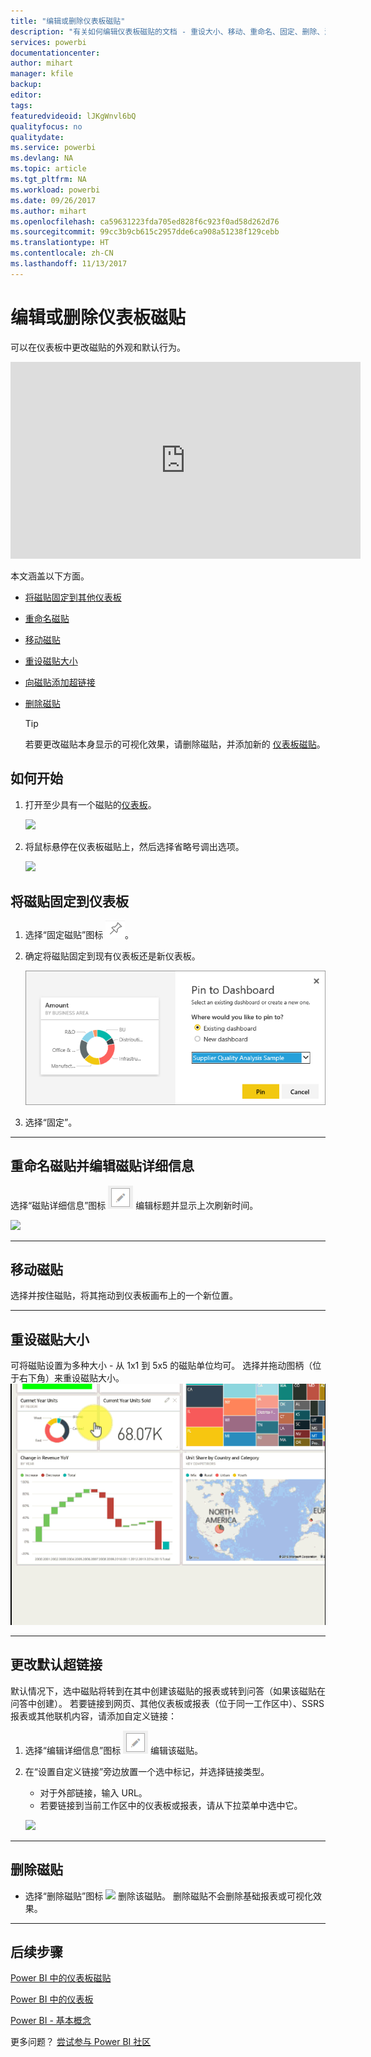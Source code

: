 ```yaml
---
title: "编辑或删除仪表板磁贴"
description: "有关如何编辑仪表板磁贴的文档 - 重设大小、移动、重命名、固定、删除、添加超链接。"
services: powerbi
documentationcenter: 
author: mihart
manager: kfile
backup: 
editor: 
tags: 
featuredvideoid: lJKgWnvl6bQ
qualityfocus: no
qualitydate: 
ms.service: powerbi
ms.devlang: NA
ms.topic: article
ms.tgt_pltfrm: NA
ms.workload: powerbi
ms.date: 09/26/2017
ms.author: mihart
ms.openlocfilehash: ca59631223fda705ed828f6c923f0ad58d262d76
ms.sourcegitcommit: 99cc3b9cb615c2957dde6ca908a51238f129cebb
ms.translationtype: HT
ms.contentlocale: zh-CN
ms.lasthandoff: 11/13/2017
---
```

# <a name="edit-or-remove-a-dashboard-tile"></a>编辑或删除仪表板磁贴
可以在仪表板中更改磁贴的外观和默认行为。

<iframe width="560" height="315" src="https://www.youtube.com/embed/lJKgWnvl6bQ" frameborder="0" allowfullscreen></iframe>

本文涵盖以下方面。

* [将磁贴固定到其他仪表板](#different)
* [重命名磁贴](#rename)
* [移动磁贴](#move)
* [重设磁贴大小](#resize)
* [向磁贴添加超链接](#hyperlink)
* [删除磁贴](#delete)
  
  > [!TIP]
  > 若要更改磁贴本身显示的可视化效果，请删除磁贴，并添加新的 [仪表板磁贴](service-dashboard-tiles.md)。
  > 
  > 

## <a name="how-to-begin"></a>如何开始
1. 打开至少具有一个磁贴的[仪表板](service-dashboards.md)。 
   
   ![](media/service-dashboard-edit-tile/power-bi-tile.png)
2. 将鼠标悬停在仪表板磁贴上，然后选择省略号调出选项。
   
   ![](media/service-dashboard-edit-tile/power-bi-tile-menu-new.png)

<a name="different"></a>

## <a name="pin-the-tile-to-a-dashboard"></a>将磁贴固定到仪表板
1. 选择“固定磁贴”图标 ![](media/service-dashboard-edit-tile/pinnooutline.png)。
2. 确定将磁贴固定到现有仪表板还是新仪表板。 
   
   ![](media/service-dashboard-edit-tile/pbi_pintoanotherdash.png)
3. 选择“固定”。

- - -
<a name="rename"></a>

## <a name="rename-the-tile-and-edit-tile-details"></a>重命名磁贴并编辑磁贴详细信息
选择“磁贴详细信息”图标 ![](media/service-dashboard-edit-tile/pbi_nancy_pencilicon.png) 编辑标题并显示上次刷新时间。

![](media/service-dashboard-edit-tile/power-bi-tile-details.png)

- - -
<a name="move"></a>

## <a name="move-the-tile"></a>移动磁贴
选择并按住磁贴，将其拖动到仪表板画布上的一个新位置。

- - -
<a name="resize"></a>

## <a name="resize-the-tile"></a>重设磁贴大小
可将磁贴设置为多种大小 - 从 1x1 到 5x5 的磁贴单位均可。 选择并拖动图柄（位于右下角）来重设磁贴大小。
    ![](media/service-dashboard-edit-tile/pbigif_resizetile4.gif)

- - -
<a name="hyperlink"></a>

## <a name="change-the-default-hyperlink"></a>更改默认超链接
默认情况下，选中磁贴将转到在其中创建该磁贴的报表或转到问答（如果该磁贴在问答中创建）。 若要链接到网页、其他仪表板或报表（位于同一工作区中）、SSRS 报表或其他联机内容，请添加自定义链接：

1. 选择“编辑详细信息”图标 ![](media/service-dashboard-edit-tile/pbi_nancy_pencilicon.png) 编辑该磁贴。
2. 在“设置自定义链接”旁边放置一个选中标记，并选择链接类型。    
   
   * 对于外部链接，输入 URL。     
   * 若要链接到当前工作区中的仪表板或报表，请从下拉菜单中选中它。
   
   ![](media/service-dashboard-edit-tile/power-bi-set-custom-link.png)

- - -
<a name="delete"></a>

## <a name="delete-the-tile"></a>删除磁贴
* 选择“删除磁贴”图标 ![](media/service-dashboard-edit-tile/power-bi-delete-tile-icon.png) 删除该磁贴。 删除磁贴不会删除基础报表或可视化效果。

- - -
## <a name="next-steps"></a>后续步骤
[Power BI 中的仪表板磁贴](service-dashboard-tiles.md)

[Power BI 中的仪表板](service-dashboards.md)

[Power BI - 基本概念](service-basic-concepts.md)

更多问题？ [尝试参与 Power BI 社区](http://community.powerbi.com/)

